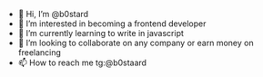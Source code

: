 - 👋 Hi, I’m @b0stard
- 👀 I’m interested in becoming a frontend developer
- 🌱 I’m currently learning to write in javascript
- 💞️ I’m looking to collaborate on any company or earn money on freelancing
- 📫 How to reach me tg:@b0staard

<!---
b0stard/b0stard is a ✨ special ✨ repository because its `README.md` (this file) appears on your GitHub profile.
You can click the Preview link to take a look at your changes.
--->
